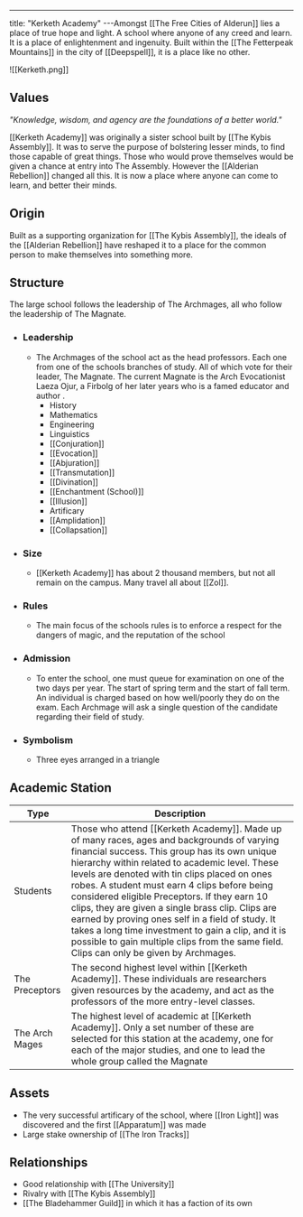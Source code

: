---
title: "Kerketh Academy"
---Amongst [[The Free Cities of Alderun]] lies a place of true hope and light. A school where anyone of any creed and learn. It is a place of enlightenment and ingenuity. Built within the [[The Fetterpeak Mountains]] in the city of [[Deepspell]], it is a place like no other.

![[Kerketh.png]]

## Values
*"Knowledge, wisdom, and agency are the foundations of a better world."*

[[Kerketh Academy]] was originally a sister school built by [[The Kybis Assembly]]. It was to serve the purpose of bolstering lesser minds, to find those capable of great things. Those who would prove themselves would be given a chance at entry into The Assembly. However the [[Alderian Rebellion]] changed all this. It is now a place where anyone can come to learn, and better their minds.

## Origin
Built as a supporting organization for [[The Kybis Assembly]], the ideals of the [[Alderian Rebellion]] have reshaped it to a place for the common person to make themselves into something more.

## Structure
The large school follows the leadership of The Archmages, all who follow the leadership of The Magnate.
- ### Leadership
	- The Archmages of the school act as the head professors. Each one from one of the schools branches of study. All of which vote for their leader, The Magnate. The current Magnate is the Arch Evocationist Laeza Ojur, a Firbolg of her later years who is a famed educator and author .
		- History
		- Mathematics
		- Engineering
		- Linguistics
		- [[Conjuration]]
		- [[Evocation]]
		- [[Abjuration]]
		- [[Transmutation]]
		- [[Divination]]
		- [[Enchantment (School)]]
		- [[Illusion]]
		- Artificary
		- [[Amplidation]]
		- [[Collapsation]]
- ### Size
	- [[Kerketh Academy]] has about 2 thousand members, but not all remain on the campus. Many travel all about [[Zol]].
- ### Rules
	- The main focus of the schools rules is to enforce a respect for the dangers of magic, and the reputation of the school
- ### Admission
	- To enter the school, one must queue for examination on one of the two days per year. The start of spring term and the start of fall term. An individual is charged based on how well/poorly they do on the exam. Each Archmage will ask a single question of the candidate regarding their field of study.
- ### Symbolism
	- Three eyes arranged in a triangle

## Academic Station

| Type | Description |
| --- | --- |
| Students | Those who attend [[Kerketh Academy]]. Made up of many races, ages and backgrounds of varying financial success. This group has its own unique hierarchy within related to academic level. These levels are denoted with tin clips placed on ones robes. A student must earn 4 clips before being considered eligible Preceptors. If they earn 10 clips, they are given a single brass clip. Clips are earned by proving ones self in a field of study. It takes a long time investment to gain a clip, and it is possible to gain multiple clips from the same field. Clips can only be given by Archmages. |
| The Preceptors | The second highest level within [[Kerketh Academy]]. These individuals are researchers given resources by the academy, and act as the professors of the more entry-level classes. |
| The Arch Mages | The highest level of academic at [[Kerketh Academy]]. Only a set number of these are selected for this station at the academy, one for each of the major studies, and one to lead the whole group called the Magnate |


## Assets
- The very successful artificary of the school, where [[Iron Light]] was discovered and the first [[Apparatum]] was made
- Large stake ownership of [[The Iron Tracks]]

## Relationships
- Good relationship with [[The University]]
- Rivalry with [[The Kybis Assembly]]
- [[The Bladehammer Guild]] in which it has a faction of its own

